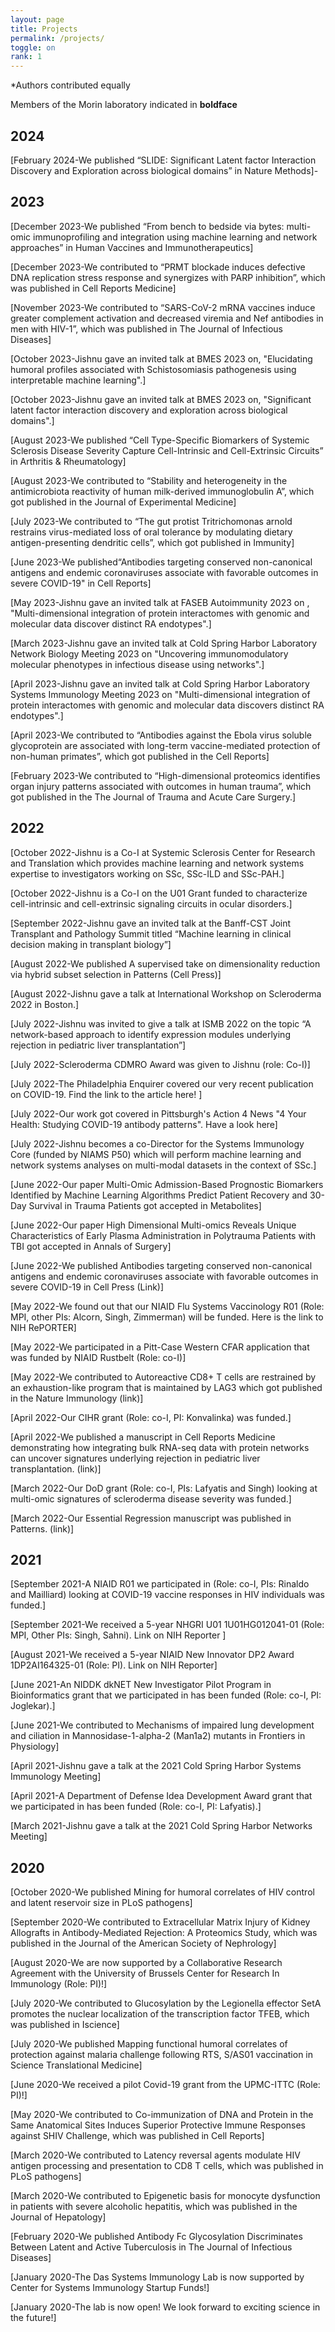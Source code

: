 ```yaml
---
layout: page
title: Projects
permalink: /projects/
toggle: on
rank: 1
---
```


\*Authors contributed equally<br>

Members of the Morin laboratory indicated in **boldface**

## 2024

[February 2024-We published “SLIDE: Significant Latent factor Interaction Discovery and Exploration across biological domains” in Nature Methods]-

## 2023

[December 2023-We published “From bench to bedside via bytes: multi-omic immunoprofiling and integration using machine learning and network approaches” in Human Vaccines and Immunotherapeutics]

[December 2023-We contributed to “PRMT blockade induces defective DNA replication stress response and synergizes with PARP inhibition”, which was published in Cell Reports Medicine]

[November 2023-We contributed to “SARS-CoV-2 mRNA vaccines induce greater complement activation and decreased viremia and Nef antibodies in men with HIV-1”, which was published in The Journal of Infectious Diseases]

[October 2023-Jishnu gave an invited talk at BMES 2023 on, "Elucidating humoral profiles associated with Schistosomiasis pathogenesis using interpretable machine learning".]

[October 2023-Jishnu gave an invited talk at BMES 2023 on, "Significant latent factor interaction discovery and exploration across biological domains".]

[August 2023-We published “Cell Type-Specific Biomarkers of Systemic Sclerosis Disease Severity Capture Cell-Intrinsic and Cell-Extrinsic Circuits” in Arthritis & Rheumatology]

[August 2023-We contributed to “Stability and heterogeneity in the antimicrobiota reactivity of human milk-derived immunoglobulin A”, which got published in the Journal of Experimental Medicine]

[July 2023-We contributed to “The gut protist Tritrichomonas arnold restrains virus-mediated loss of oral tolerance by modulating dietary antigen-presenting dendritic cells”, which got published in Immunity]

[June 2023-We published“Antibodies targeting conserved non-canonical antigens and endemic coronaviruses associate with favorable outcomes in severe COVID-19" in Cell Reports]

[May 2023-Jishnu gave an invited talk at FASEB Autoimmunity 2023 on , "Multi-dimensional integration of protein interactomes with genomic and molecular data discover distinct RA endotypes".]

[March 2023-Jishnu gave an invited talk at Cold Spring Harbor Laboratory Network Biology Meeting 2023 on "Uncovering immunomodulatory molecular phenotypes in infectious disease using networks".]

[April 2023-Jishnu gave an invited talk at Cold Spring Harbor Laboratory Systems Immunology Meeting 2023 on "Multi-dimensional integration of protein interactomes with genomic and molecular data discovers distinct RA endotypes".]

[April 2023-We contributed to “Antibodies against the Ebola virus soluble glycoprotein are associated with long-term vaccine-mediated protection of non-human primates”, which got published in the Cell Reports]

[February 2023-We contributed to “High-dimensional proteomics identifies organ injury patterns associated with outcomes in human trauma”, which got published in the The Journal of Trauma and Acute Care Surgery.]

## 2022

[October 2022-Jishnu is a Co-I at Systemic Sclerosis Center for Research and Translation which provides machine learning and network systems expertise to investigators working on SSc, SSc-ILD and SSc-PAH.]

[October 2022-Jishnu is a Co-I on the U01 Grant funded to characterize cell-intrinsic and cell-extrinsic signaling circuits in ocular disorders.]

[September 2022-Jishnu gave an invited talk at the Banff-CST Joint Transplant and Pathology Summit titled “Machine learning in clinical decision making in transplant biology”]

[August 2022-We published A supervised take on dimensionality reduction via hybrid subset selection in Patterns (Cell Press)]

[August 2022-Jishnu gave a talk at International Workshop on Scleroderma 2022 in Boston.]

[July 2022-Jishnu was invited to give a talk at ISMB 2022 on the topic “A network-based approach to identify expression modules underlying rejection in pediatric liver transplantation”]

[July 2022-Scleroderma CDMRO Award was given to Jishnu (role: Co-I)]

[July 2022-The Philadelphia Enquirer covered our very recent publication on COVID-19. Find the link to the article here! ]

[July 2022-Our work got covered in Pittsburgh's Action 4 News "4 Your Health: Studying COVID-19 antibody patterns". Have a look here]

[July 2022-Jishnu becomes a co-Director for the Systems Immunology Core (funded by NIAMS P50) which will perform machine learning and network systems analyses on multi-modal datasets in the context of SSc.]

[June 2022-Our paper Multi-Omic Admission-Based Prognostic Biomarkers Identified by Machine Learning Algorithms Predict Patient Recovery and 30-Day Survival in Trauma Patients got accepted in Metabolites]

[June 2022-Our paper High Dimensional Multi-omics Reveals Unique Characteristics of Early Plasma Administration in Polytrauma Patients with TBI got accepted in Annals of Surgery]

[June 2022-We published Antibodies targeting conserved non-canonical antigens and endemic coronaviruses associate with favorable outcomes in severe COVID-19 in Cell Press (Link)]

[May 2022-We found out that our NIAID Flu Systems Vaccinology R01 (Role: MPI, other PIs: Alcorn, Singh, Zimmerman) will be funded. Here is the link to NIH RePORTER]

[May 2022-We participated in a Pitt-Case Western CFAR application that was funded by NIAID Rustbelt (Role: co-I)]

[May 2022-We contributed to Autoreactive CD8+ T cells are restrained by an exhaustion-like program that is maintained by LAG3  which got published in the Nature Immunology (link)]

[April 2022-Our CIHR grant (Role: co-I, PI: Konvalinka) was funded.]

[April 2022-We published a manuscript in Cell Reports Medicine demonstrating how integrating bulk RNA-seq data with protein networks can uncover signatures underlying rejection in pediatric liver transplantation. (link)]

[March 2022-Our DoD grant (Role: co-I, PIs: Lafyatis and Singh) looking at multi-omic signatures of scleroderma disease severity was funded.]

[March 2022-Our Essential Regression manuscript was published in Patterns. (link)]

## 2021

[September 2021-A NIAID R01 we participated in (Role: co-I, PIs: Rinaldo and Mailliard) looking at COVID-19 vaccine responses in HIV individuals was funded.]

[September 2021-We received a 5-year NHGRI U01 1U01HG012041-01 (Role: MPI, Other PIs: Singh, Sahni). Link on NIH Reporter ]

[August 2021-We received a 5-year NIAID New Innovator DP2 Award 1DP2AI164325-01 (Role: PI). Link on NIH Reporter]

[June 2021-An NIDDK dkNET New Investigator Pilot Program in Bioinformatics grant that we participated in has been funded (Role: co-I, PI: Joglekar).]

[June 2021-We contributed to Mechanisms of impaired lung development and ciliation in Mannosidase-1-alpha-2 (Man1a2) mutants in Frontiers in Physiology]

[April 2021-Jishnu gave a talk at the 2021 Cold Spring Harbor Systems Immunology Meeting]

[April 2021-A Department of Defense Idea Development Award grant that we participated in has been funded (Role: co-I, PI: Lafyatis).]

[March 2021-Jishnu gave a talk at the 2021 Cold Spring Harbor Networks Meeting]

## 2020

[October 2020-We published Mining for humoral correlates of HIV control and latent reservoir size in PLoS pathogens]

[September 2020-We contributed to Extracellular Matrix Injury of Kidney Allografts in Antibody-Mediated Rejection: A Proteomics Study, which was published in the Journal of the American Society of Nephrology]

[August 2020-We are now supported by a Collaborative Research Agreement with the University of Brussels Center for Research In Immunology (Role: PI)!]

[July 2020-We contributed to Glucosylation by the Legionella effector SetA promotes the nuclear localization of the transcription factor TFEB, which was published in Iscience]

[July 2020-We published Mapping functional humoral correlates of protection against malaria challenge following RTS, S/AS01 vaccination in Science Translational Medicine]

[June 2020-We received a pilot Covid-19 grant from the UPMC-ITTC (Role: PI)!]

[May 2020-We contributed to Co-immunization of DNA and Protein in the Same Anatomical Sites Induces Superior Protective Immune Responses against SHIV Challenge, which was published in Cell Reports]

[March 2020-We contributed to Latency reversal agents modulate HIV antigen processing and presentation to CD8 T cells, which was published in PLoS pathogens]

[March 2020-We contributed to Epigenetic basis for monocyte dysfunction in patients with severe alcoholic hepatitis, which was published in the Journal of Hepatology]

[February 2020-We published Antibody Fc Glycosylation Discriminates Between Latent and Active Tuberculosis in The Journal of Infectious Diseases]

[January 2020-The Das Systems Immunology Lab is now supported by Center for Systems Immunology Startup Funds!]

[January 2020-The lab is now open! We look forward to exciting science in the future!]
